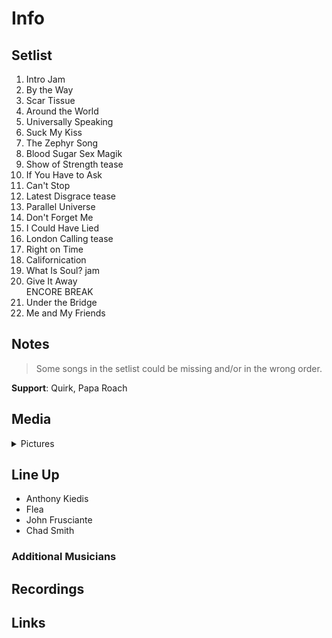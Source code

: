 # Info

## Setlist

1. Intro Jam
2. By the Way
3. Scar Tissue
4. Around the World
5. Universally Speaking
6. Suck My Kiss
7. The Zephyr Song
8. Blood Sugar Sex Magik
9. Show of Strength tease
10. If You Have to Ask
11. Can't Stop
12. Latest Disgrace tease
13. Parallel Universe
14. Don't Forget Me
15. I Could Have Lied
16. London Calling tease
17. Right on Time
18. Californication
19. What Is Soul? jam
20. Give It Away
<br> ENCORE BREAK
21. Under the Bridge
22. Me and My Friends

## Notes

> Some songs in the setlist could be missing and/or in the wrong order.

**Support**: Quirk, Papa Roach

## Media 

<details>
  <summary>Pictures</summary>
  <!--<img alt="Setlist" title="Setlist" src="_.jpg" height="200" />
  <img alt="Ticket" title="Ticket" src="_.jpg" height="200" />
  <img alt="Flyer" title="Flyer" src="_.jpg" height="200" />
  <img alt="Clipping" title="Clipping" src="_.jpg" height="200" />-->
</details>

## Line Up

* Anthony Kiedis
* Flea
* John Frusciante
* Chad Smith

### Additional Musicians

## Recordings

## Links